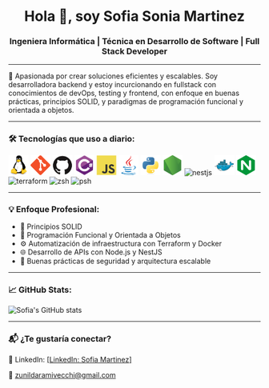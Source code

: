 <h1 align="center">Hola 👋, soy Sofia Sonia Martinez</h1>
<h3 align="center">Ingeniera Informática | Técnica en Desarrollo de Software | Full Stack Developer</h3>

---

🎯 Apasionada por crear soluciones eficientes y escalables. Soy desarrolladora backend y estoy incurcionando en fullstack con conocimientos de devOps, testing y frontend, con enfoque en buenas prácticas, principios SOLID, y paradigmas de programación funcional y orientada a objetos.

---

### 🛠️ Tecnologías que uso a diario:

<p align="left">
  <img src="https://raw.githubusercontent.com/devicons/devicon/master/icons/linux/linux-original.svg" alt="linux" width="40"/>
  <img src="https://raw.githubusercontent.com/devicons/devicon/master/icons/git/git-original.svg" alt="git" width="40"/>
  <img src="https://raw.githubusercontent.com/devicons/devicon/master/icons/github/github-original.svg" alt="github" width="40"/>
  <img src="https://raw.githubusercontent.com/devicons/devicon/master/icons/csharp/csharp-original.svg" alt="c#" width="40"/>
  <img src="https://raw.githubusercontent.com/devicons/devicon/master/icons/javascript/javascript-original.svg" alt="javascript" width="40"/>
  <img src="https://raw.githubusercontent.com/devicons/devicon/master/icons/java/java-original.svg" alt="java" width="40"/>
  <img src="https://raw.githubusercontent.com/devicons/devicon/master/icons/python/python-original.svg" alt="python" width="40"/>
  <img src="https://raw.githubusercontent.com/devicons/devicon/master/icons/nodejs/nodejs-original.svg" alt="nodejs" width="40"/>
  <img src="https://nestjs.com/img/logo-small.svg" alt="nestjs" width="40"/>
  <img src="https://raw.githubusercontent.com/devicons/devicon/master/icons/docker/docker-original.svg" alt="docker" width="40"/>
  <img src="https://raw.githubusercontent.com/devicons/devicon/master/icons/nginx/nginx-original.svg" alt="nginx" width="40"/>
  <img src="https://www.vectorlogo.zone/logos/terraformio/terraformio-icon.svg" alt="terraform" width="40"/>
  <img src="https://img.shields.io/badge/ZSH-89e051?style=flat&logo=gnu-bash&logoColor=white" alt="zsh" />
  <img src="https://img.shields.io/badge/PSH-5391FE?style=flat&logo=powershell&logoColor=white" alt="psh" />
</p>

---

### 💡 Enfoque Profesional:
- 🧠 Principios SOLID  
- 🔁 Programación Funcional y Orientada a Objetos  
- ⚙️ Automatización de infraestructura con Terraform y Docker  
- 🌐 Desarrollo de APIs con Node.js y NestJS  
- 🔐 Buenas prácticas de seguridad y arquitectura escalable  

---

### 📈 GitHub Stats:
![Sofia's GitHub stats](https://github-readme-stats.vercel.app/api?username=SofiaMartinez-Ramovecchi&show_icons=true&theme=dracula)

---

### 📬 ¿Te gustaría conectar?
💼 LinkedIn: [[LinkedIn: Sofia Martinez] ](https://www.linkedin.com/in/sofia-sonia-martinez-ramovecchi/) 
 
📧 zunildaramivecchi@gmail.com
